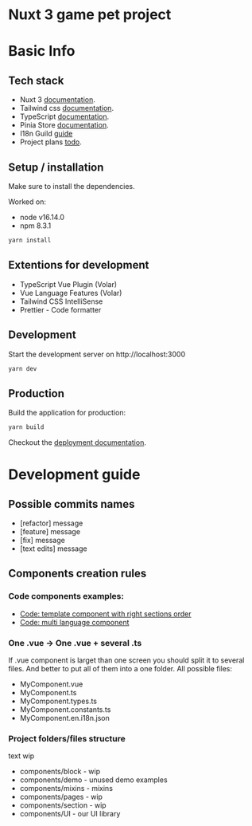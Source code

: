 # Nuxt 3 game pet project

# Basic Info

## Tech stack

- Nuxt 3 [documentation](https://v3.nuxtjs.org).
- Tailwind css [documentation](https://tailwindcss.com/docs/flex).
- TypeScript [documentation](https://www.typescriptlang.org/).
- Pinia Store [documentation](https://pinia.vuejs.org/).
- I18n Guild [guide](https://vue-i18n.intlify.dev/guide/integrations/nuxt3)
- Project plans [todo](https://github.com/LilTonyTheCoder/DarkWorlds-2.0/blob/master/todo.todo).

## Setup / installation

Make sure to install the dependencies.

Worked on:
- node v16.14.0
- npm 8.3.1

```bash
yarn install
```

## Extentions for development
- TypeScript Vue Plugin (Volar)
- Vue Language Features (Volar)
- Tailwind CSS IntelliSense
- Prettier - Code formatter


## Development

Start the development server on http://localhost:3000

```bash
yarn dev
```

## Production

Build the application for production:

```bash
yarn build
```

Checkout the [deployment documentation](https://v3.nuxtjs.org/docs/deployment).

# Development guide

## Possible commits names
- [refactor] message
- [feature] message
- [fix] message
- [text edits] message

## Components creation rules

### Code components examples:
- [Code: template component with right sections order](https://github.com/LilTonyTheCoder/DarkWorlds-2.0/blob/master/components/demo/DefaultComponentTemplate.vue)
- [Code: multi language component](https://github.com/LilTonyTheCoder/DarkWorlds-2.0/blob/master/components/demo/MultiLanguageExample/index.vue)

### One .vue -> One .vue + several .ts
If .vue component is larget than one screen you should split it to several files.
And better to put all of them into a one folder.
All possible files:
- MyComponent.vue
- MyComponent.ts
- MyComponent.types.ts
- MyComponent.constants.ts
- MyComponent.en.i18n.json

### Project folders/files structure
text wip
- components/block - wip
- components/demo - unused demo examples
- components/mixins - mixins
- components/pages - wip
- components/section - wip
- components/UI - our UI library
